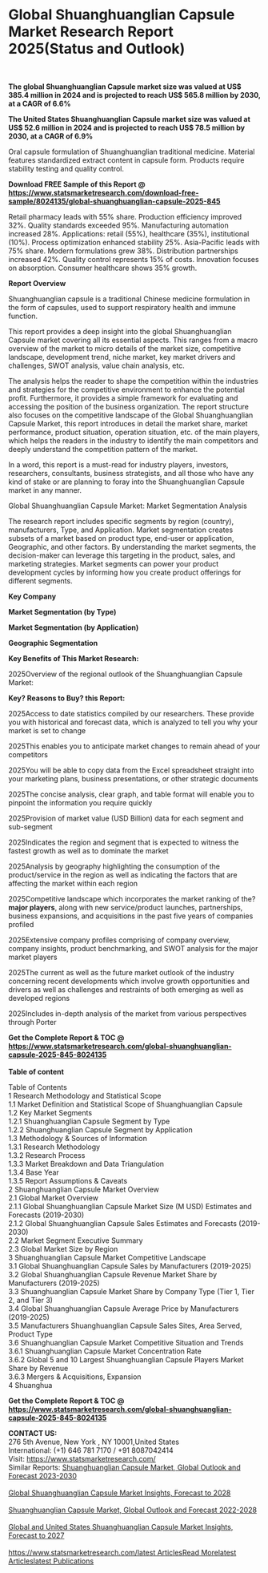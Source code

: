 <h1>Global Shuanghuanglian Capsule Market Research Report 2025(Status and Outlook)</h1><br/><p><strong>The global Shuanghuanglian Capsule market size was valued at US$ 385.4 million in 2024 and is projected to reach US$ 565.8 million by 2030, at a <strong>CAGR</strong> of 6.6%</strong></p><p><strong>The United States Shuanghuanglian Capsule market size was valued at US$ 52.6 million in 2024 and is projected to reach US$ 78.5 million by 2030, at a <strong>CAGR</strong> of 6.9%</strong></p><p>Oral capsule formulation of Shuanghuanglian traditional medicine. Material features standardized extract content in capsule form. Products require stability testing and quality control.</p><p><strong>Download FREE Sample of this Report @ <a href="https://www.statsmarketresearch.com/download-free-sample/8024135/global-shuanghuanglian-capsule-2025-845">https://www.statsmarketresearch.com/download-free-sample/8024135/global-shuanghuanglian-capsule-2025-845</a></strong></p><p>Retail pharmacy leads with 55% share. Production efficiency improved 32%. Quality standards exceeded 95%. Manufacturing automation increased 28%. Applications: retail (55%), healthcare (35%), institutional (10%). Process optimization enhanced stability 25%. Asia-Pacific leads with 75% share. Modern formulations grew 38%. Distribution partnerships increased 42%. Quality control represents 15% of costs. Innovation focuses on absorption. Consumer healthcare shows 35% growth.</p><p><strong>Report Overview</strong></p><p>Shuanghuanglian capsule is a traditional Chinese medicine formulation in the form of capsules, used to support respiratory health and immune function.</p><p>This report provides a deep insight into the global Shuanghuanglian Capsule market covering all its essential aspects. This ranges from a macro overview of the market to micro details of the market size, competitive landscape, development trend, niche market, key market drivers and challenges, SWOT analysis, value chain analysis, etc.</p><p>The analysis helps the reader to shape the competition within the industries and strategies for the competitive environment to enhance the potential profit. Furthermore, it provides a simple framework for evaluating and accessing the position of the business organization. The report structure also focuses on the competitive landscape of the Global Shuanghuanglian Capsule Market, this report introduces in detail the market share, market performance, product situation, operation situation, etc. of the main players, which helps the readers in the industry to identify the main competitors and deeply understand the competition pattern of the market.</p><p>In a word, this report is a must-read for industry players, investors, researchers, consultants, business strategists, and all those who have any kind of stake or are planning to foray into the Shuanghuanglian Capsule market in any manner.</p><p>Global Shuanghuanglian Capsule Market: Market Segmentation Analysis</p><p>The research report includes specific segments by region (country), manufacturers, Type, and Application. Market segmentation creates subsets of a market based on product type, end-user or application, Geographic, and other factors. By understanding the market segments, the decision-maker can leverage this targeting in the product, sales, and marketing strategies. Market segments can power your product development cycles by informing how you create product offerings for different segments.</p><p><strong>Key Company</strong></p><p><strong>Market Segmentation (by Type)</strong></p><p><strong>Market Segmentation (<strong>by Application</strong>)</strong></p><p><strong>Geographic Segmentation</strong></p><p><strong>Key Benefits of This Market Research:</strong></p><p>2025Overview of the regional outlook of the Shuanghuanglian Capsule Market:</p><p><strong>Key? <strong>Reasons to Buy</strong>? this Report:</strong></p><p>2025Access to date statistics compiled by our researchers. These provide you with historical and forecast data, which is analyzed to tell you why your market is set to change</p><p>2025This enables you to anticipate market changes to remain ahead of your competitors</p><p>2025You will be able to copy data from the Excel spreadsheet straight into your marketing plans, business presentations, or other strategic documents</p><p>2025The concise analysis, clear graph, and table format will enable you to pinpoint the information you require quickly</p><p>2025Provision of market value (USD Billion) data for each segment and sub-segment</p><p>2025Indicates the region and segment that is expected to witness the fastest growth as well as to dominate the market</p><p>2025Analysis by geography highlighting the consumption of the product/service in the region as well as indicating the factors that are affecting the market within each region</p><p>2025Competitive landscape which incorporates the market ranking of the? <strong><strong>major players</strong></strong>, along with new service/product launches, partnerships, business expansions, and acquisitions in the past five years of companies profiled</p><p>2025Extensive company profiles comprising of company overview, company insights, product benchmarking, and SWOT analysis for the major market players</p><p>2025The current as well as the future market outlook of the industry concerning recent developments which involve growth opportunities and drivers as well as challenges and restraints of both emerging as well as developed regions</p><p>2025Includes in-depth analysis of the market from various perspectives through Porter</p><div><b>Get the Complete Report & TOC @ <a href="https://www.statsmarketresearch.com/global-shuanghuanglian-capsule-2025-845-8024135">https://www.statsmarketresearch.com/global-shuanghuanglian-capsule-2025-845-8024135</a></b></div><br><b>Table of content</b><p>Table of Contents<br /> 1 Research Methodology and Statistical Scope<br /> 1.1 Market Definition and Statistical Scope of Shuanghuanglian Capsule<br /> 1.2 Key Market Segments<br /> 1.2.1 Shuanghuanglian Capsule Segment by Type<br /> 1.2.2 Shuanghuanglian Capsule Segment by Application<br /> 1.3 Methodology & Sources of Information<br /> 1.3.1 Research Methodology<br /> 1.3.2 Research Process<br /> 1.3.3 Market Breakdown and Data Triangulation<br /> 1.3.4 Base Year<br /> 1.3.5 Report Assumptions & Caveats<br /> 2 Shuanghuanglian Capsule Market Overview<br /> 2.1 Global Market Overview<br /> 2.1.1 Global Shuanghuanglian Capsule Market Size (M USD) Estimates and Forecasts (2019-2030)<br /> 2.1.2 Global Shuanghuanglian Capsule Sales Estimates and Forecasts (2019-2030)<br /> 2.2 Market Segment Executive Summary<br /> 2.3 Global Market Size by Region<br /> 3 Shuanghuanglian Capsule Market Competitive Landscape<br /> 3.1 Global Shuanghuanglian Capsule Sales by Manufacturers (2019-2025)<br /> 3.2 Global Shuanghuanglian Capsule Revenue Market Share by Manufacturers (2019-2025)<br /> 3.3 Shuanghuanglian Capsule Market Share by Company Type (Tier 1, Tier 2, and Tier 3)<br /> 3.4 Global Shuanghuanglian Capsule Average Price by Manufacturers (2019-2025)<br /> 3.5 Manufacturers Shuanghuanglian Capsule Sales Sites, Area Served, Product Type<br /> 3.6 Shuanghuanglian Capsule Market Competitive Situation and Trends<br /> 3.6.1 Shuanghuanglian Capsule Market Concentration Rate<br /> 3.6.2 Global 5 and 10 Largest Shuanghuanglian Capsule Players Market Share by Revenue<br /> 3.6.3 Mergers & Acquisitions, Expansion<br /> 4 Shuanghua<br><div><b>Get the Complete Report & TOC @ <a href="https://www.statsmarketresearch.com/global-shuanghuanglian-capsule-2025-845-8024135">https://www.statsmarketresearch.com/global-shuanghuanglian-capsule-2025-845-8024135</a></b></div></p> <b>CONTACT US:</b><br>276 5th Avenue, New York , NY 10001,United States<br>International: (+1) 646 781 7170 / +91 8087042414<br>Visit: <a href="https://www.statsmarketresearch.com/">https://www.statsmarketresearch.com/</a><br>Similar Reports: <a href="https://www.statsmarketresearch.com/global-shuanghuanglian-capsule-2025-845-8024135">Shuanghuanglian Capsule Market, Global Outlook and Forecast 2023-2030</a><br/><br/><a href="https://www.statsmarketresearch.com/global-shuanghuanglian-capsule-2025-845-8024135">Global Shuanghuanglian Capsule Market Insights, Forecast to 2028</a><br/><br/><a href="https://www.statsmarketresearch.com/global-shuanghuanglian-capsule-2025-845-8024135">Shuanghuanglian Capsule Market, Global Outlook and Forecast 2022-2028</a><br/><br/><a href="https://www.statsmarketresearch.com/global-shuanghuanglian-capsule-2025-845-8024135">Global and United States Shuanghuanglian Capsule Market Insights, Forecast to 2027</a><br/><br/><a href="https://gyeongbokgung.com">https://www.statsmarketresearch.com/</a><a href="https://hallyeomaritime.com">latest Articles</a><a href="https://jingwansa.com">Read More</a><a href=https://nguoiviet.jp/">latest Articles</a><a href="https://www.intelmarketresearch.com/">latest Publications</a>